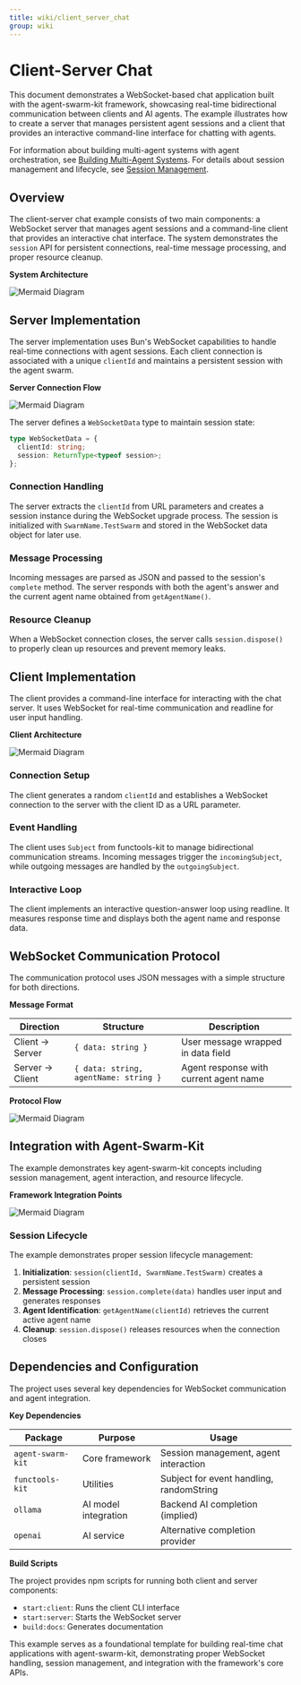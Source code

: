 ```yaml
---
title: wiki/client_server_chat
group: wiki
---
```


# Client-Server Chat

This document demonstrates a WebSocket-based chat application built with the agent-swarm-kit framework, showcasing real-time bidirectional communication between clients and AI agents. The example illustrates how to create a server that manages persistent agent sessions and a client that provides an interactive command-line interface for chatting with agents.

For information about building multi-agent systems with agent orchestration, see [Building Multi-Agent Systems](#5.1). For details about session management and lifecycle, see [Session Management](#2.3).

## Overview

The client-server chat example consists of two main components: a WebSocket server that manages agent sessions and a command-line client that provides an interactive chat interface. The system demonstrates the `session` API for persistent connections, real-time message processing, and proper resource cleanup.

**System Architecture**

![Mermaid Diagram](./diagrams\28_Client-Server_Chat_0.svg)

## Server Implementation

The server implementation uses Bun's WebSocket capabilities to handle real-time connections with agent sessions. Each client connection is associated with a unique `clientId` and maintains a persistent session with the agent swarm.

**Server Connection Flow**

![Mermaid Diagram](./diagrams\28_Client-Server_Chat_1.svg)

The server defines a `WebSocketData` type to maintain session state:

```typescript
type WebSocketData = {
  clientId: string;
  session: ReturnType<typeof session>;
};
```

### Connection Handling

The server extracts the `clientId` from URL parameters and creates a session instance during the WebSocket upgrade process. The session is initialized with `SwarmName.TestSwarm` and stored in the WebSocket data object for later use.

### Message Processing

Incoming messages are parsed as JSON and passed to the session's `complete` method. The server responds with both the agent's answer and the current agent name obtained from `getAgentName()`.

### Resource Cleanup

When a WebSocket connection closes, the server calls `session.dispose()` to properly clean up resources and prevent memory leaks.

## Client Implementation

The client provides a command-line interface for interacting with the chat server. It uses WebSocket for real-time communication and readline for user input handling.

**Client Architecture**

![Mermaid Diagram](./diagrams\28_Client-Server_Chat_2.svg)

### Connection Setup

The client generates a random `clientId` and establishes a WebSocket connection to the server with the client ID as a URL parameter.

### Event Handling

The client uses `Subject` from functools-kit to manage bidirectional communication streams. Incoming messages trigger the `incomingSubject`, while outgoing messages are handled by the `outgoingSubject`.

### Interactive Loop

The client implements an interactive question-answer loop using readline. It measures response time and displays both the agent name and response data.

## WebSocket Communication Protocol

The communication protocol uses JSON messages with a simple structure for both directions.

**Message Format**

| Direction | Structure | Description |
|-----------|-----------|-------------|
| Client → Server | `{ data: string }` | User message wrapped in data field |
| Server → Client | `{ data: string, agentName: string }` | Agent response with current agent name |

**Protocol Flow**

![Mermaid Diagram](./diagrams\28_Client-Server_Chat_3.svg)

## Integration with Agent-Swarm-Kit

The example demonstrates key agent-swarm-kit concepts including session management, agent interaction, and resource lifecycle.

**Framework Integration Points**

![Mermaid Diagram](./diagrams\28_Client-Server_Chat_4.svg)

### Session Lifecycle

The example demonstrates proper session lifecycle management:

1. **Initialization**: `session(clientId, SwarmName.TestSwarm)` creates a persistent session
2. **Message Processing**: `session.complete(data)` handles user input and generates responses
3. **Agent Identification**: `getAgentName(clientId)` retrieves the current active agent name
4. **Cleanup**: `session.dispose()` releases resources when the connection closes

## Dependencies and Configuration

The project uses several key dependencies for WebSocket communication and agent integration.

**Key Dependencies**

| Package | Purpose | Usage |
|---------|---------|--------|
| `agent-swarm-kit` | Core framework | Session management, agent interaction |
| `functools-kit` | Utilities | Subject for event handling, randomString |
| `ollama` | AI model integration | Backend AI completion (implied) |
| `openai` | AI service | Alternative completion provider |

**Build Scripts**

The project provides npm scripts for running both client and server components:

- `start:client`: Runs the client CLI interface
- `start:server`: Starts the WebSocket server
- `build:docs`: Generates documentation

This example serves as a foundational template for building real-time chat applications with agent-swarm-kit, demonstrating proper WebSocket handling, session management, and integration with the framework's core APIs.